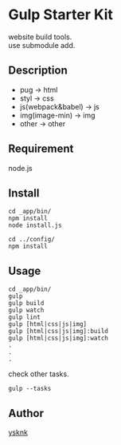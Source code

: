 Gulp Starter Kit
====

website build tools.  
use submodule add.  

## Description

* pug -> html
* styl -> css
* js(webpack&babel) -> js
* img(image-min) -> img
* other -> other

## Requirement

node.js

## Install

    cd _app/bin/
    npm install
    node install.js

    cd ../config/
    npm install

## Usage

    cd _app/bin/
    gulp
    gulp build
    gulp watch
    gulp lint
    gulp [html|css|js|img]
    gulp [html|css|js|img]:build
    gulp [html|css|js|img]:watch
    .
    .
    .

check other tasks.

    gulp --tasks

## Author

[ysknk](https://github.com/ysknk)
